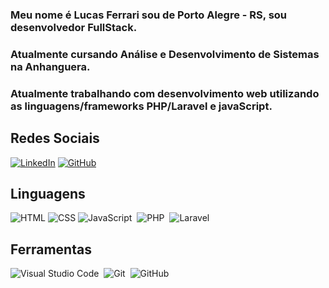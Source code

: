 ### Meu nome é Lucas Ferrari sou de Porto Alegre - RS, sou desenvolvedor FullStack.
### Atualmente cursando Análise e Desenvolvimento de Sistemas na Anhanguera.
### Atualmente trabalhando com desenvolvimento web utilizando as linguagens/frameworks PHP/Laravel e javaScript.


## Redes Sociais

[![LinkedIn](https://img.shields.io/badge/LinkedIn-0077B5?style=for-the-badge&logo=linkedin&logoColor=fff)](https://www.linkedin.com/in/lucas-ferrari-a06a36238/)
[![GitHub](https://img.shields.io/badge/GitHub-000?style=for-the-badge&logo=github&logoColor=fff)](https://github.com/ferrarilucas99)

## Linguagens
![HTML](https://img.shields.io/badge/HTML-000?style=for-the-badge&logo=html5)
![CSS](https://img.shields.io/badge/CSS-000?style=for-the-badge&logo=css3)
![JavaScript](https://img.shields.io/badge/JavaScript-0D1117?style=for-the-badge&logo=javascript)&nbsp;
![PHP](https://img.shields.io/badge/PHP-0D1117?style=for-the-badge&logo=php)&nbsp;
![Laravel](https://img.shields.io/badge/Laravel-0D1117?style=for-the-badge&logo=laravel)&nbsp;

## Ferramentas
![Visual Studio Code](https://img.shields.io/badge/-Visual%20Studio%20Code-0D1117?style=for-the-badge&logo=visual-studio-code&logoColor=007ACC&labelColor=0D1117)&nbsp;
![Git](https://img.shields.io/badge/-Git-0D1117?style=for-the-badge&logo=git&labelColor=0D1117)&nbsp;
![GitHub](https://img.shields.io/badge/-GitHub-0D1117?style=for-the-badge&logo=github&labelColor=0D1117)&nbsp;



